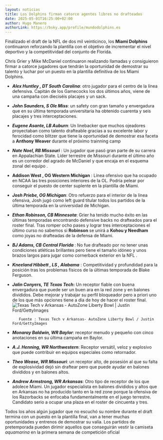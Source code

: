 ```yaml
---
layout: noticias
title: Los Dolphins firman catorce agentes libres no drafteados
date: 2025-05-01T16:25:00+02:00
author: Hugo Manero
authorLink: https://bsky.app/profile/mundodolphins.es
---
```

Finalizado el draft de la NFL de dos mil veinticinco, los **Miami Dolphins** continuaron reforzando la plantilla con el objetivo de incrementar el nivel deportivo y la competitividad del conjunto de Florida.    

Chris Grier y Mike McDaniel continuaron realizando llamadas y consiguieron firmar a catorce jugadores que tendrán la oportunidad de demostrar su talento y luchar por un puesto en la plantilla definitiva de los Miami Dolphins.

- **_Alex Huntley , DT South Carolina_**: otro jugador para el centro de la línea defensiva. Capitán de los Gamecocks los dos últimos años, viene de una campaña con dieciséis placajes y un sack.
- **_John Saunders, S Ole Miss_**: un safety con gran tamaño y envergadura que en su última temporada universitaria ha obtenido cuarenta y seis placajes y tres interceptaciones.
- **_Eugene Asante, LB Auburn_**: Un linebacker que muchos ojeadores proyectaban como talento drafteable gracias a su excelente labor y ferocidad como blitzer que tiene la oportunidad de demostrar esa faceta a **Anthony Weaver** durante el próximo trainning camp 
- **_Nate Noel, RB Missouri_**_&#32;_: Un jugador que pasó gran parte de su carrera en Appalachian State. Líder terrestre de Missouri durante el último año es un corredor del agrado de McDaniel y que encaja en el esquema zonal del equipo . 
- **Addison West , OG Western Michigan** : Línea ofensivo que ha ocupado en NCAA las tres posiciones interiores de la OL. Podría pelear por conseguir el puesto de center suplente en la plantilla de Miami.
- **_Josh Priebe, OG Michigan_**: Otro refuerzo para el interior de la línea ofensiva, Josh jugó como left guard titular todos los partidos de la última temporada en la universidad de Michigan.
- **_Ethan Robinson, CB Minnesota_**: Grier ha tenido mucho éxito en las últimas temporadas encontrando defensive backs no drafteados para el roster final. Tras romper ocho pases y lograr tres interceptaciones el último curso no sabemos si **Robinson** se unirá a **Kohou&#32;**y**&#32;Needham** como joyas no drafteadas de la defensa de Miami.
- **_BJ Adams, CB Central Florida_&#32;**: No fue drafteado por no tener unas condiciones atléticas brillantes pero tiene el tamaño idóneo y unos brazos largos para jugar como cornerback exterior en la NFL .  
- **&#32;&#32;_Kneeland Hibbett , LS , Alabama_**_&#32;_: Competitividad y profundidad para la posición tras los problemas físicos de la últimas temporada de Blake Ferguson.
- **_Jalin Conyers, TE Texas Tech_:** Un receptor fiable con buena envergadura que puede ser un buen ara en la red zone y en balones divididos. Debe mejorar y trabajar su perfil bloqueador pero a priori uno de los que más opciones tiene a día de hoy de hacer el roster final.![](/uploads/Jalin%20conyers.jpeg "Texas Tech v Arkansas - AutoZone Liberty Bowl | Justin Ford/GettyImages")

         Fuente : Texas Tech v Arkansas- AutoZone Liberty Bowl / Justin Ford/GettyImages

- **_Monaray Baldwin, WR Baylor_**: receptor menudo y pequeño con cinco anotaciones en su última campaña en Baylor.
- **_A.J. Henning, WR Northwestern_**: Receptor versátil, veloz y explosivo que puede contribuir en equipos especiales como retornador.
- **_Theo Wease, WR Missouri_**: un receptor alto, de posesión al que su falta de explosividad dejó sin draftear pero que puede ayudar en balones divididos y en balones altos.
- **_Andrew Armstrong, WR Arkansas_**: Otro tipo de receptor de los que adolece Miami. Un jugador especialista en balones divididos  y altos que en Arkansas no ha producido tanto en la red zone porque la ofensiva de los Razorbacks se enfocaba fundamentalmente en el juego terrestre. Candidato serio a  ocupar una plaza en el roster de cincuenta y tres.

Todos los años algún jugador que no escuchó su nombre durante el draft termina con un puesto en la plantilla final, van a tener muchas oportunidades y entrenos de demostrar su valía. Los partidos de pretemporada pueden dirimir aquellos que conseguirán vestir la camiseta _aquamarina_ en la primera semana de competición oficial
